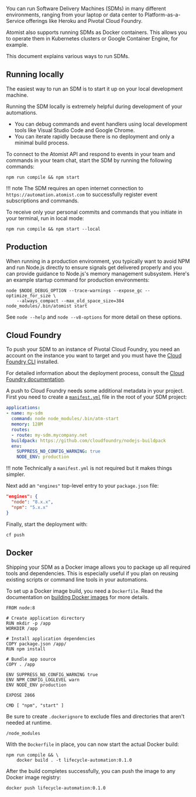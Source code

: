 
You can run Software Delivery Machines (SDMs) in many different environments, ranging from your laptop
or data center to Platform-as-a-Service offerings like Heroku and Pivotal Cloud Foundry.

Atomist also supports running SDMs as Docker containers. This allows you
to operate them in Kubernetes clusters or Google Container Engine, for example.

This document explains various ways to run SDMs.

## Running locally

The easiest way to run an SDM is to start it up on your local
development machine.

Running the SDM locally is extremely helpful
during development of your automations.

-   You can debug commands and event handlers using local development
    tools like Visual Studio Code and Google Chrome.
-   You can iterate rapidly because there is no deployment and only a
    minimal build process.

To connect to the Atomist API and respond to events in your team and commands in your team chat,
 start the SDM by running the following commands:

```
npm run compile && npm start
```

!!! note
    The SDM requires an open internet connection to
    `https://automation.atomist.com` to successfully register event
    subscriptions and commands.

To receive only your personal commits and commands that you initiate in your terminal, run in local mode:

```
npm run compile && npm start --local
```

## Production 

When running in a production environment, you typically want to avoid
NPM and run Node.js directly to ensure signals get delivered properly
and you can provide guidance to Node.js's memory management subsystem.
Here's an example startup command for production environments:

```
node $NODE_DEBUG_OPTION --trace-warnings --expose_gc --optimize_for_size \
    --always_compact --max_old_space_size=384 node_modules/.bin/atomist start
```

See `node --help` and `node --v8-options` for more detail on these
options.

## Cloud Foundry

To push your SDM to an instance of Pivotal Cloud
Foundry, you need an account on the instance you want to target and
you must have the [Cloud Foundry CLI][cf-cli] installed.

For detailed information about the deployment process, consult
the [Cloud Foundry documentation][cf-docs].

A push to Cloud Foundry needs some additional metadata in your
project.  First you need to create a [`manifest.yml`][cf-manifest]
file in the root of your SDM project:

```yaml
applications:
- name: my-sdm
  command: node node_modules/.bin/atm-start
  memory: 128M
  routes:
  - route: my-sdm.mycompany.net
  buildpack: https://github.com/cloudfoundry/nodejs-buildpack
  env:
    SUPPRESS_NO_CONFIG_WARNING: true
    NODE_ENV: production
```

!!! note
    Technically a `manifest.yml` is not required but it makes things
    simpler.

Next add an `"engines"` top-level entry to your `package.json`
file:

```json
"engines": {
  "node": "8.x.x",
  "npm": "5.x.x"
}
```

Finally, start the deployment with:

```
cf push
```

[cf-cli]: https://docs.cloudfoundry.org/cf-cli/install-go-cli.html (Cloud Foundry CLI)
[cf-docs]: https://docs.cloudfoundry.org/devguide/deploy-apps/deploy-app.html (Cloud Foundry Documentation)
[cf-manifest]: https://docs.cloudfoundry.org/devguide/deploy-apps/manifest.html (Cloud Foundry manifest.yml)

## Docker

Shipping your SDM as a Docker image allows you to package
up all required tools and dependencies. This is especially useful if you
plan on reusing existing scripts or command line tools in your automations.

To set up a Docker image build, you need a `Dockerfile`. Read the
documentation on [building Docker images][docker-build] for more
details.

```docker
FROM node:8

# Create application directory
RUN mkdir -p /app
WORKDIR /app

# Install application dependencies
COPY package.json /app/
RUN npm install

# Bundle app source
COPY . /app

ENV SUPPRESS_NO_CONFIG_WARNING true
ENV NPM_CONFIG_LOGLEVEL warn
ENV NODE_ENV production

EXPOSE 2866

CMD [ "npm", "start" ]
```

Be sure to create `.dockerignore` to exclude files
and directories that aren't needed at runtime.

```
/node_modules
```

With the `Dockerfile` in place, you can now start the
actual Docker build:

```
npm run compile && \
    docker build . -t lifecycle-automation:0.1.0
```

After the build completes successfully, you can push the
image to any Docker image registry:

```
docker push lifecycle-automation:0.1.0
```

[docker-build]: https://docs.docker.com/engine/reference/builder/ (Dockerfile Reference)

